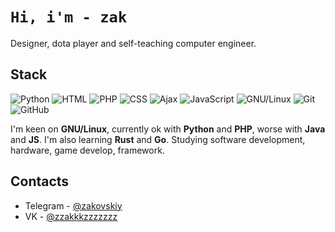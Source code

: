 # `Hi, i'm - zak`

Designer, dota player and self-teaching computer engineer.

## Stack
![Python](https://img.shields.io/badge/-Python-3572a5?style=flat-square&logo=python&logoColor=white) ![HTML](https://img.shields.io/badge/-HTML-e34c26?style=flat-square&logo=html5&logoColor=white) ![PHP](https://img.shields.io/badge/php-%5E7.1.3-blue) ![CSS](https://img.shields.io/badge/-CSS-563d7c?style=flat-square&logo=css3&logoColor=white) ![Ajax](https://img.shields.io/badge/-ajax-important) ![JavaScript](https://img.shields.io/badge/-JavaScript-orange?style=flat-square&logo=javascript&logoColor=white) ![GNU/Linux](https://img.shields.io/badge/-GNU/Linux-1793D1?style=flat-square&logo=linux&logoColor=white) ![Git](https://img.shields.io/badge/-Git-F44D27?style=flat-square&logo=git&logoColor=white) ![GitHub](https://img.shields.io/badge/-GitHub-24292E?style=flat-square&logo=github&logoColor=white)

I'm keen on **GNU/Linux**, currently ok with **Python** and **PHP**, worse with **Java** and **JS**. I'm also learning **Rust** and **Go**.
Studying software development, hardware, game develop, framework.


## Contacts
* Telegram - [@zakovskiy](https://t.me/zakovskiy)
* VK - [@zzakkkzzzzzzz](https://vk.com/zzakkkzzzzzzz)
